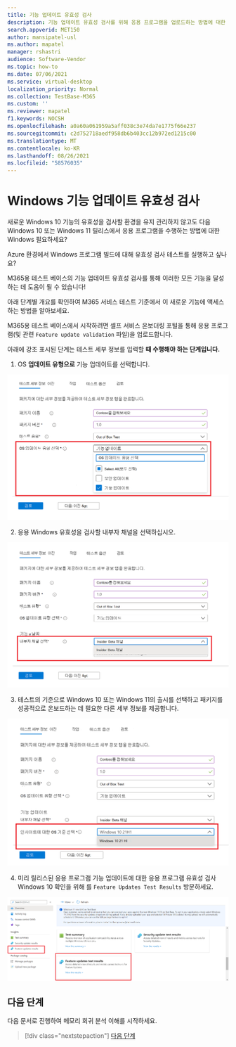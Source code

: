 ```yaml
---
title: 기능 업데이트 유효성 검사
description: 기능 업데이트 유효성 검사를 위해 응용 프로그램을 업로드하는 방법에 대한 세부 정보
search.appverid: MET150
author: mansipatel-usl
ms.author: mapatel
manager: rshastri
audience: Software-Vendor
ms.topic: how-to
ms.date: 07/06/2021
ms.service: virtual-desktop
localization_priority: Normal
ms.collection: TestBase-M365
ms.custom: ''
ms.reviewer: mapatel
f1.keywords: NOCSH
ms.openlocfilehash: a0a60a061959a5aff038c3e74da7e1775f66e237
ms.sourcegitcommit: c2d752718aedf958db6b403cc12b972ed1215c00
ms.translationtype: MT
ms.contentlocale: ko-KR
ms.lasthandoff: 08/26/2021
ms.locfileid: "58576035"
---
```

# <a name="windows-feature-update-validation"></a>Windows 기능 업데이트 유효성 검사

새로운 Windows 10 기능의 유효성을 검사할 환경을 유지 관리하지 않고도 다음 Windows 10 또는 Windows 11 릴리스에서 응용 프로그램을 수행하는 방법에 대한 Windows 필요하세요? 

Azure 환경에서 Windows 프로그램 빌드에 대해 유효성 검사 테스트를 실행하고 싶나요?

 M365용 테스트 베이스의 기능 업데이트 유효성 검사를 통해 이러한 모든 기능을 달성하는 데 도움이 될 수 있습니다!

아래 단계별 개요를 확인하여 M365 서비스 테스트 기준에서 이 새로운 기능에 액세스하는 방법을 알아보세요.

M365용 테스트 베이스에서 시작하려면 셀프 서비스 온보더링 포털을 통해 응용 프로그램(및 관련 ```Feature update validation``` 파일)을 업로드합니다. 

아래에 강조 표시된 단계는 테스트 세부 정보를 입력할 **때 수행해야 하는 단계입니다.**

1. OS **업데이트 유형으로** 기능 업데이트를 선택합니다.

![기능 업데이트 유효성 검사 OS 유형입니다.](Media/Feature-update-validation-01.png)

2. 응용 Windows 유효성을 검사할 내부자 채널을 선택하십시오.  

![기능 업데이트 유효성 검사. Insider 베타 채널 선택](Media/Feature-update-validation-02.png)

3. 테스트의 기준으로 Windows 10 또는 Windows 11의 출시를 선택하고 패키지를 성공적으로 온보드하는 데 필요한 다른 세부 정보를 제공합니다.

![릴리스된 버전의 Windows 10 및 Windows 유효성 검사](Media/Feature-update-validation-03.png)

4. 미리 릴리스된 응용 프로그램 기능 업데이트에 대한 응용 프로그램 유효성 검사 Windows 10 확인을 위해 를 ```Feature Updates Test Results``` 방문하세요.

![기능 업데이트 유효성 검사를 사용하면 결과를 빠르게 검토할 수 있습니다.](Media/Feature-update-validation-04.png)


## <a name="next-steps"></a>다음 단계

다음 문서로 진행하여 메모리 회귀 분석 이해를 시작하세요.
> [!div class="nextstepaction"]
> [다음 단계](memory.md)

<!---
Add button for next page
-->
